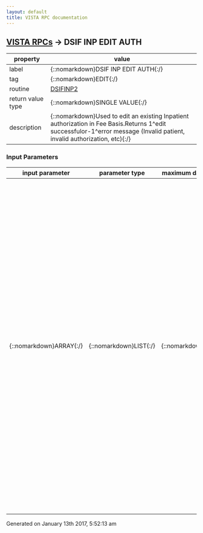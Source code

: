 ```yaml
---
layout: default
title: VISTA RPC documentation
---
```




## [VISTA RPCs](TableOfContent.md) &#8594; DSIF INP EDIT AUTH 

 property | value 
--- | --- 
 label | {::nomarkdown}DSIF INP EDIT AUTH{:/}
 tag | {::nomarkdown}EDIT{:/}
 routine | [DSIFINP2](http://code.osehra.org/dox/Routine_DSIFINP2_source.html)
 return value type | {::nomarkdown}SINGLE VALUE{:/}
 description | {::nomarkdown}Used to edit an existing Inpatient authorization in Fee Basis.Returns 1^edit successfulor-1^error message (Invalid patient, invalid authorization, etc){:/}

### Input Parameters

| input parameter | parameter type | maximum data length | required | description | 
| --- | --- | --- | --- | --- | 
| {::nomarkdown}ARRAY{:/} | {::nomarkdown}LIST{:/} | {::nomarkdown}350{:/} | {::nomarkdown}true{:/} | {::nomarkdown} (1)=Patient^DFN (2)=AuthIEN^IEN of Authorization supplied for Edit authorization (3)=FromDate^[Supplied in FM Date format] (4)=ToDate^[Supplied in FM Date format] (5)=Location^IEN [of file #4 (Primary Service area)]  (6)=PurposeofVisit^POV IEN [file #161.82] (7)=CostRecovery^(1 or 0) (8)=Accident Related^(1 or 0) (9)=Clerk^IEN [of file 200] (10)=TreatmentType^IEN (set of codes) (11)=TypeofCare^IEN (set of codes) (12)=DX^1^[value or @] (13)=DX^2^[value or @] (14)=DX^3^[value or @] (15)=PatientType^IEN (set of codes)  (16)=Vendor^IEN (of file #161.2) (17)=*DELETED - NOT USED (18)=Consult #^IEN (19)=Fee^(Fee program IEN file #161.8) (20)=7078^Associated 7078 IEN (21)=Discharge type^type (Optional) but if entered it MUST be 1-4 only (50)=Remarks^1^first 80 chars of text (51-59)=Remarks^2^next 80 chars of text (etc){:/} | 




 Generated on January 13th 2017, 5:52:13 am